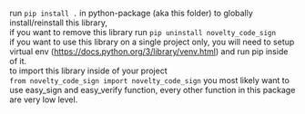run `pip install .` in python-package (aka this folder) to globally install/reinstall this library,  
if you want to remove this library run `pip uninstall novelty_code_sign`  
if you want to use this library on a single project only, you will need to setup virtual env (https://docs.python.org/3/library/venv.html) and run pip inside of it.  
to import this library inside of your project  
`from novelty_code_sign import novelty_code_sign`
you most likely want to use easy_sign and easy_verify function, every other function in this package are very low level.
